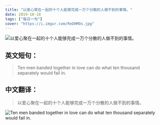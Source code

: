 ```yaml
---
title: "以爱心聚在一起的十个人能够完成一万个分散的人做不到的事情。"
date: 2019-10-18
tags: ["每日一句"]
cover: "https://i.imgur.com/ReDHMOs.jpg"
---
```


![以爱心聚在一起的十个人能够完成一万个分散的人做不到的事情。](https://i.imgur.com/WHNYU04.jpg)

## 英文短句：
> Ten men banded together in love can do what ten thousand separately would fail in.

<!--more-->

## 中文翻译：
> 以爱心聚在一起的十个人能够完成一万个分散的人做不到的事情。

![Ten men banded together in love can do what ten thousand separately would fail in.](https://i.imgur.com/FRChjYu.jpg)

